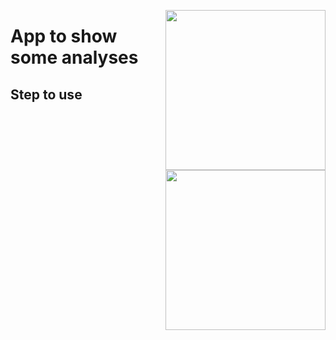 <a href="https://www.nies.futbol/"><img
src="https://raw.githubusercontent.com/niesfutbol/statified_nies/develop/static/logo_nies.png" align="right" width="256"
/></a>
<a href="hhttps://statifiedfootball.wordpress.com/"><img src="https://raw.githubusercontent.com/niesfutbol/statified_nies/develop/static/logo_statified.png" align="right" width="256" /></a>

# App to show some analyses

## Step to use

